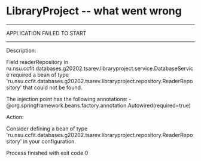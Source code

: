 # LibraryProject -- what went wrong

***************************
APPLICATION FAILED TO START
***************************

Description:

Field readerRepository in ru.nsu.ccfit.databases.g20202.tsarev.libraryproject.service.DatabaseService required a bean of type 'ru.nsu.ccfit.databases.g20202.tsarev.libraryproject.repository.ReaderRepository' that could not be found.

The injection point has the following annotations:
	- @org.springframework.beans.factory.annotation.Autowired(required=true)


Action:

Consider defining a bean of type 'ru.nsu.ccfit.databases.g20202.tsarev.libraryproject.repository.ReaderRepository' in your configuration.


Process finished with exit code 0
